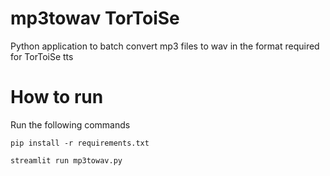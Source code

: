 # mp3towav TorToiSe
Python application to batch convert mp3 files to wav in the format required for TorToiSe tts

# How to run
Run the following commands
```
pip install -r requirements.txt
```
```
streamlit run mp3towav.py
```
